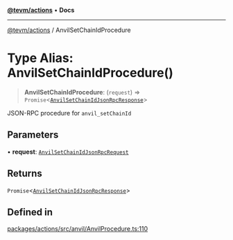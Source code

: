 [**@tevm/actions**](../README.md) • **Docs**

***

[@tevm/actions](../globals.md) / AnvilSetChainIdProcedure

# Type Alias: AnvilSetChainIdProcedure()

> **AnvilSetChainIdProcedure**: (`request`) => `Promise`\<[`AnvilSetChainIdJsonRpcResponse`](AnvilSetChainIdJsonRpcResponse.md)\>

JSON-RPC procedure for `anvil_setChainId`

## Parameters

• **request**: [`AnvilSetChainIdJsonRpcRequest`](AnvilSetChainIdJsonRpcRequest.md)

## Returns

`Promise`\<[`AnvilSetChainIdJsonRpcResponse`](AnvilSetChainIdJsonRpcResponse.md)\>

## Defined in

[packages/actions/src/anvil/AnvilProcedure.ts:110](https://github.com/evmts/tevm-monorepo/blob/main/packages/actions/src/anvil/AnvilProcedure.ts#L110)

